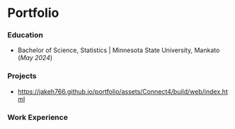 # Portfolio

### Education
- Bachelor of Science, Statistics | Minnesota State University, Mankato (_May 2024_)
  
### Projects
- https://jakeh766.github.io/portfolio/assets/Connect4/build/web/index.html
  
### Work Experience
